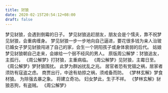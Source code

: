 ```yaml
---
title: 犲狼
date: 2020-02-15T20:54:12+08:00
draft: false
---
```


梦见豺狼，会遇到倒霉的日子。
梦见豺狼追赶朋友，朋友会是个懦夫，靠不祝梦见豺狼，会重病缠身。
梦见豺狼一步一步地向自己逼进，要花很多钱为亲人治玻已婚女子梦见豺狼闯进了自己的家，会生一个阴阳孩子或身体衰弱的后代。
姑娘梦见豺狼朝自己走来，会嫁给一个弱不经风的男人。
原版周公解梦：犲狼追友，主孤行。
《周公解梦》打犲狼，主重病临。
《周公解梦》见犲狼，主霉日至。
《周公解梦》梦犲狼围扰。
此梦为群凶扰乱之兆。
居官者恐有党锢之祸，居家者须防有寇盗之虑。
商贾出行，中途有劫掠之祸，须戒备而防。
《梦林玄解》梦食材狼。
为除强去暴之象。
将建立奇功。
妇女梦此，生子不祥。
《梦林玄解》豺狼恶狗，有盗贼。
《周公解梦》